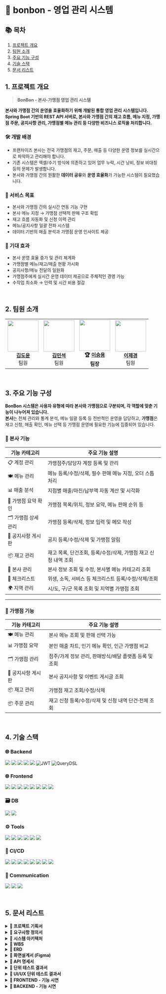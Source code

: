 # 📄 bonbon - 영업 관리 시스템

## 📚 목차

1. [프로젝트 개요](#1-프로젝트-개요)  
2. [팀원 소개](#2-팀원-소개)  
3. [주요 기능 구성](#3-주요-기능-구성)  
4. [기술 스택](#4-기술-스택)  
5. [문서 리스트](#5-문서-리스트)  

## 1. 프로젝트 개요
> **BonBon - 본사-가맹점 영업 관리 시스템** 

**본사와 가맹점 간의 운영을 효율화하기 위해 개발된 통합 영업 관리 시스템입니다.**  
**Spring Boot 기반의 REST API 서버로, 본사와 가맹점 간의 재고 흐름, 메뉴 지정, 가맹점 주문, 공지사항 관리, 가맹점별 메뉴 관리 등 다양한 비즈니스 로직을 처리합니다.**

### 🛠 개발 배경
- 프랜차이즈 본사는 전국 가맹점의 재고, 주문, 매출 등 다양한 운영 정보를 실시간으로 파악하고 관리해야 합니다.
- 기존 시스템은 엑셀/수기 방식에 의존하고 있어 업무 누락, 시간 낭비, 정보 비대칭 등의 문제가 발생합니다.
- 본사와 가맹점 간의 원활한 **데이터 공유**와 **운영 효율화**가 가능한 시스템이 필요했습니다.

### 🎯 서비스 목표
- 본사와 가맹점 간의 실시간 연동 기능 구현
- 본사 메뉴 지정 → 가맹점 선택적 판매 구조 확립
- 재고 흐름 자동화 및 신청 이력 관리
- 메뉴/공지사항 일괄 전파 시스템
- 데이터 기반의 매출 분석과 가맹점 운영 인사이트 제공

### 🚀 기대 효과
- 본사 운영 효율 증가 및 관리 체계화
- 가맹점별 메뉴/재고/매출 현황 가시화
- 공지사항/메뉴 전달의 일원화
- 가맹점주에게 실시간 운영 데이터 제공으로 주체적인 경영 가능
- 수작업 최소화 → 인력 및 시간 비용 절감

<br>

## 2. 팀원 소개

<div align="center">

<table>
  <tr>
    <td align="center">
      <img src="https://github.com/user-attachments/assets/9e6b2726-8b4d-4077-8980-6a49cb7b7125" width="100"  height="100"><br>
      <b><a href="https://github.com/kimdoyun0806">김도윤</a></b><br>팀원
    </td>
     <td align="center">
      <img src="https://github.com/user-attachments/assets/6835cd71-cc90-41ed-ae2d-f8064b82b3a2" width="100"  height="100"><br>
      <b><a href="https://github.com/mlnstone">김민석</a></b><br>팀원
    </td>
    <td align="center">
      <img src="https://github.com/user-attachments/assets/225eeac9-508b-443a-b6f5-f3128892e9d8" width="100" height="100"><br>
      <b>🏆 <a href="https://github.com/namoo36">이승용</a></b><br><b>팀장</b>
    </td>
    <td align="center">
      <img src="https://github.com/user-attachments/assets/74ac18a5-b79a-47b1-8b3a-e22f1dbc886c" width="100"  height="100"><br>
      <b><a href="https://github.com/jelee55">이제경</a></b><br>팀원
    </td>
  </tr>
</table>

</div>

<br>

## 3. 주요 기능 구성

**BonBon 시스템은 사용자 유형에 따라 본사와 가맹점으로 구분되며, 각 역할에 맞춘 기능이 나누어져 있습니다.** <br>
**본사**는 전체 관리와 통계 분석, 메뉴 일괄 등록 등 전반적인 운영을 담당하고, **가맹점**은 재고 신청, 매출 확인, 메뉴 선택 등 가맹점 운영에 필요한 기능에 집중되어 있습니다.

### 🏢 본사 기능

| 기능 카테고리       | 주요 기능 설명                                                                 |
|--------------------|---------------------------------------------------------------------------------|
| 📋 계정 관리        | 가맹점주/담당자 계정 등록 및 관리                                                |
| 🍽️ 메뉴 관리        | 메뉴 등록/수정/삭제, 필수 판매 메뉴 지정, 오더 스톱 처리                          |
| 📊 매출 분석        | 지점별 매출/마진/납부액 자동 계산 및 시각화                                       |
| 🧭 가맹점 요약 확인   | 가맹점 목록/위치, 정보 요약, 메뉴 판매 순위 등                                     |
| 🗂️ 가맹점 상세 관리  | 가맹점 등록/삭제, 정보 입력 및 메모 작성                                           |
| 📢 공지사항 게시판   | 공지 등록/수정/삭제 및 가맹점 알림                                               |
| 📦 재고 관리        | 재고 목록, 단건조회, 등록/수정/삭제, 가맹점 재고 신청 내역 조회                    |
| 🏢 본사 관리        | 본사 정보 조회 및 수정, 본사별 메뉴 카테고리 조회                                  |
| 🧾 체크리스트        | 위생, 소독, 서비스 등 체크리스트 등록/수정/삭제/조회                              |
| 🌍 지역 관리        | 시/도, 구/군 목록 조회 및 지역별 가맹점 조회                                       |

---

### 🏪 가맹점 기능
  
| 기능 카테고리       | 주요 기능 설명                                                                 |
|--------------------|---------------------------------------------------------------------------------|
| 🍽️ 메뉴 관리        | 본사 메뉴 조회 및 판매 선택 가능                                                |
| 📊 가맹점 요약       | 본인 매출 차트, 인기 메뉴 확인, 인근 가맹점 비교                                  |
| 🗂️ 가맹점 관리       | 점주/가게 정보 관리, 판매방식/배달 플랫폼 등록 및 조회                           |
| 📢 공지사항 게시판   | 본사 공지사항 및 이벤트 게시글 조회                                              |
| 📦 재고 관리        | 가맹점 재고 조회/수정/삭제                                                      |
| 📦 주문 관리        | 재고 신청 등록/수정/삭제 및 신청 내역 단건·전체 조회                             |

<br>

## 4. 기술 스택
### 🌐 Backend
<img src="https://img.shields.io/badge/java-007396?style=for-the-badge&logo=java&logoColor=white"> <img src="https://img.shields.io/badge/spring-6DB33F?style=for-the-badge&logo=spring&logoColor=white">
<img src="https://img.shields.io/badge/springboot-6DB33F?style=for-the-badge&logo=springboot&logoColor=white">
<img src="https://img.shields.io/badge/Spring%20Data%20JPA-%236DB33F?style=for-the-badge&logo=spring&logoColor=white">
<img src="https://img.shields.io/badge/Spring%20Security-6DB33F?style=for-the-badge&logo=Spring%20Security&logoColor=white"> ![JWT](https://img.shields.io/badge/JWT-000000?style=for-the-badge&logo=jsonwebtokens&logoColor=white) ![QueryDSL](https://img.shields.io/badge/QueryDSL-005571?style=for-the-badge&logo=hibernate&logoColor=white)

### 🌐 Frontend
<img src="https://img.shields.io/badge/css3-1572B6?style=for-the-badge&logo=css3&logoColor=white"> <img src="https://img.shields.io/badge/vuetify-1867C0?style=for-the-badge&logo=vuetify&logoColor=white"> <img src="https://img.shields.io/badge/chart.js-FF6384?style=for-the-badge&logo=chartdotjs&logoColor=white"> <img src="https://img.shields.io/badge/html5-E34F26?style=for-the-badge&logo=html5&logoColor=white"> <img src="https://img.shields.io/badge/javascript-F7DF1E?style=for-the-badge&logo=JavaScript&logoColor=white"> <img src="https://img.shields.io/badge/Axios-5A29E4?style=for-the-badge&logo=Axios&logoColor=white"> <img src="https://img.shields.io/badge/vue.js-4FC08D?style=for-the-badge&logo=Vue.js&logoColor=white"> <img src="https://img.shields.io/badge/bootstrap-7952B3?style=for-the-badge&logo=bootstrap&logoColor=white">

### 🗃️ DB
<img src="https://img.shields.io/badge/mariaDB-003545?style=for-the-badge&logo=mariaDB&logoColor=white"> <img src="https://img.shields.io/badge/Redis-DC382D?style=for-the-badge&logo=Redis&logoColor=white"> 

### ⚙️ Tools
<img src="https://img.shields.io/badge/Git-F05032?style=for-the-badge&logo=Git&logoColor=white"> <img src="https://img.shields.io/badge/github-181717?style=for-the-badge&logo=github&logoColor=white"> <img src="https://img.shields.io/badge/Figma-9C29B1?style=for-the-badge&logo=Figma&logoColor=white"> <img src="https://img.shields.io/badge/Postman-FF6C37?style=for-the-badge&logo=Postman&logoColor=white"> <img src="https://img.shields.io/badge/Swagger-85EA2D?style=for-the-badge&logo=Swagger&logoColor=white"> <img src="https://img.shields.io/badge/erdCloud-0097A7?style=for-the-badge&logo=erdCloud&logoColor=white">

### 🚀 CI/CD
<img src="https://img.shields.io/badge/AWS EC2-232F3E?style=for-the-badge&logo=amazonaws&logoColor=white"> <img src="https://img.shields.io/badge/Docker-2496ED?style=for-the-badge&logo=Docker&logoColor=white"> <img src="https://img.shields.io/badge/DockerHub-2496ED?style=for-the-badge&logo=docker&logoColor=white"> <img src="https://img.shields.io/badge/Kubernetes-326CE5?style=for-the-badge&logo=Kubernetes&logoColor=white"> <img src="https://img.shields.io/badge/ArgoCD-F5503C?style=for-the-badge&logo=argo&logoColor=white"> <img src="https://img.shields.io/badge/Route53-8C4FFF?style=for-the-badge&logo=amazonroute53&logoColor=white"> <img src="https://img.shields.io/badge/S3-569A31?style=for-the-badge&logo=amazons3&logoColor=white"> <img src="https://img.shields.io/badge/ELB-8C4FFF?style=for-the-badge&logo=awselasticloadbalancing&logoColor=white">

### 💬 Communication
<img src="https://img.shields.io/badge/Jira-0052CC?style=for-the-badge&logo=Jira&logoColor=white"> <img src="https://img.shields.io/badge/Discord-7289DA?style=for-the-badge&logo=Discord&logoColor=white"> <img src="https://img.shields.io/badge/Notion-000000?style=for-the-badge&logo=Notion&logoColor=white">

<br>


## 5. 문서 리스트

<details>
<summary><strong>📌 프로젝트 기획서</strong></summary>

- 링크: [프로젝트 기획서](https://docs.google.com/document/d/1WR15hpaJhKwKJS-IyoIicgbIqbv5x12jx_sFvAZhgKI/edit?usp=sharing)

</details>

<details>
<summary><strong>📌 요구사항 정의서</strong></summary>

- 링크: [요구사항 정의서](https://docs.google.com/spreadsheets/d/1DiH1bHHJueDsMxrl0_vGZ8jhjAMejhCEK-gJhL4AF-4/edit?gid=1152197925#gid=1152197925)

</details>

<details>
<summary><strong>📌 시스템 아키텍처</strong></summary>

![Image](https://github.com/user-attachments/assets/eb46fcf7-f32c-4a81-92bf-62812368c142)

</details>

<details>
<summary><strong>📌 WBS</strong></summary>

- 링크: [WBS](https://docs.google.com/spreadsheets/d/1DiH1bHHJueDsMxrl0_vGZ8jhjAMejhCEK-gJhL4AF-4/edit?gid=0#gid=0)

</details>

<details>
<summary><strong>📌 ERD</strong></summary>

- 링크 : [ERD](https://www.erdcloud.com/d/58wZNJdygPpztALBK)
![ERD - bonbonCafe](https://github.com/user-attachments/assets/616a765a-0b08-470e-9cc9-f4404c1139ba)

</details>

<details>
<summary><strong>📌 화면설계서 (Figma)</strong></summary>

- 링크: [화면설계서(Figma)](https://www.figma.com/design/mpyMKrXy8SDofcHFK5FtMN/beyond-3team-fin?node-id=0-1&p=f&t=SriIXOUKBkT1eIof-0)

</details>

<details>
<summary><strong>📌 API 명세서 </strong></summary>

- 링크: [API 명세서](https://www.notion.so/playdatacademy/API-1d6d943bcac28104835dd13b87578046?pvs=4)

</details>

<details>
<summary><strong>📌 단위 테스트 결과서</strong></summary>

- 링크: [단위 테스트 결과서](https://docs.google.com/spreadsheets/d/1DiH1bHHJueDsMxrl0_vGZ8jhjAMejhCEK-gJhL4AF-4/edit?gid=417184159#gid=417184159)

</details>

<details>
<summary><strong>📌 UI/UX 단위 테스트 결과서</strong></summary>

- 링크: [UI/UX 단위 테스트 결과서](https://docs.google.com/spreadsheets/d/1DiH1bHHJueDsMxrl0_vGZ8jhjAMejhCEK-gJhL4AF-4/edit?gid=1228868911#gid=1228868911)

</details>

<details>
<summary><strong>📌 FRONTEND - 기능 시연</strong></summary>

<details>
<summary>메인 화면</summary>
<ul>
  <li>메인 화면 <img src="https://github.com/user-attachments/assets/22f59baf-ef27-4377-b451-b488ee36b9fe" /></li>
</ul>
</details>

<details>
<summary>가맹점</summary>
<ul>
  <li>가맹점 조회 <img src="https://github.com/user-attachments/assets/372c0a22-3381-428e-97d6-5097fc5e9772" /></li>
  <li>가맹점 수정 <img src="https://github.com/user-attachments/assets/b518b62d-8b1e-493c-9d92-38f253eb52d8" /></li>
  <li>가맹점 삭제 <img src="https://github.com/user-attachments/assets/ff2c98ab-bf3b-4b6f-8b39-0cd57dd84915" /></li>
  <li>가맹점 등록 <img src="https://github.com/user-attachments/assets/0c422ba3-eabe-4284-95f2-3bdf11633aa7" /></li>
</ul>
</details>

<details>
<summary>지도</summary>
<ul>
  <li>지도로 가맹점 위치 및 요약 정보 확인 <img src="https://github.com/user-attachments/assets/9d6992ff-e04d-420b-9f7c-be424157defe" /></li>

</ul>
</details>

<details>
<summary>챗봇</summary>
<ul>
  <li>챗봇 매출 및 메뉴 판매량 분석 기능 <img src="https://github.com/user-attachments/assets/badccb8c-c8a8-445c-b638-f7f934e63d8c" /></li>
</ul>
</details>

<details>
<summary>가맹점 메뉴</summary>
<ul>
  <li>가맹점 전용 메뉴 추가, 조회 <img src="https://github.com/user-attachments/assets/9fa01b54-1b91-49ff-b866-68cd4c14d808" /></li>
  <li>가맹점 전용 메뉴 삭제 <img src="https://github.com/user-attachments/assets/1143ba36-879f-4c17-8e3b-1e6236f75951"/></li>
</ul>
</details>

<details>
<summary>재고</summary>
<ul>
  <li>가맹점 재고 주문 및 조회, 본사 주문 처리 <img src="https://github.com/user-attachments/assets/672c15fa-ed4f-4474-bc01-d2d4965f490d" /></li>
  <li>본사 재고 등록<img src="https://github.com/user-attachments/assets/9df1248f-6a0d-4b06-bf34-f5e7043abd83" /></li>
  <li>본사 재고 삭제<img src="https://github.com/user-attachments/assets/c72a9cdc-5b86-41bd-8d1f-ecb24ecf7eac" /></li>
</ul>
</details>

<details>
<summary>게시판</summary>
<ul>
  <li>게시글 등록, 수정, 삭제 <img src="https://github.com/user-attachments/assets/d95e03e3-20ae-4fcf-8b93-57c095f01489" /></li>
  <li>문자 일괄 전송 <img src="https://github.com/user-attachments/assets/7c784913-b19b-4b4a-8efb-b4bf1f3e7622" /></li>
</ul>
</details>
<details>
<summary>매출</summary>
<ul>
  <li>가맹점 매출 분석 페이지 <img src="https://github.com/user-attachments/assets/3ec9b535-74ac-4525-9c0e-d7f1d25f425d" /></li>
  <li>지역별 매출 순위 페이지 <img src="https://github.com/user-attachments/assets/9e36a632-ab97-4f93-9588-fc8dd0e9ad88" /></li>
  <li>pdf 다운로드 <img src="https://github.com/user-attachments/assets/fa048233-6afa-4a94-8598-f87c7c435c49" /></li>
</ul>
</details>

<details>
<summary>메뉴</summary>
<ul>
  <li>메뉴 등록 <img src="https://github.com/user-attachments/assets/4ec94851-8e31-4235-bb08-6b8ab9a76cb7" /></li>
  <li>메뉴 조회, 수정, 판매중인 가맹점 조회 <img src="https://github.com/user-attachments/assets/bd02f042-b2a1-406c-a6a7-27bfdd141640" /></li>
  <li>메뉴 삭제 <img src="https://github.com/user-attachments/assets/0034f171-e940-436e-bd89-75ea5a5c5acd" /></li>
  <li>카테고리별 메뉴 조회 <img src="https://github.com/user-attachments/assets/af65c697-8bf1-455a-924a-c9b61fa86862" /></li>

</ul>
</details>

<details>
<summary>본사</summary>
<ul>
  <li>본사 정보 조회, 수정 <img src="https://github.com/user-attachments/assets/5bce534a-b048-4815-b5c8-6d8d8ed88904" /></li>
</ul>
</details>

</details>

<!-- ------------- -->

<details>
<summary><strong>📌 BACKEND - 기능 시연</strong></summary>
<details>
<summary>가맹점</summary>
<ul>
  <li>가맹점 수정 
  
  
  </li>
  <li>가맹점 등록 
    
  
  </li>
  <li>가맹점 삭제 
    
  
  </li>
  <li>전체 가맹점 위치 조회 
    
  
  </li>
  <li>가맹점 요약 조회 
    
  
  </li>
  <li>특정 가맹점 조회 
    
  
  </li>  
  <li>가맹점 전체 조회
   
  
  </li>
</ul>
</details>

<details>
<summary>가맹점 메뉴</summary>
<ul>
  <li>가맹점 메뉴 등록 
    <img width="1342" alt="image" src="https://github.com/user-attachments/assets/040fe9f4-88d2-40fb-b647-b4d37be27a26" />
    <img width="1307" alt="image" src="https://github.com/user-attachments/assets/a45572d7-4368-4f5e-806b-d61aa5a38974" />
  </li>
  <li>가맹점 메뉴 삭제 
    <img src="https://github.com/user-attachments/assets/65911ea5-a89a-4148-ab4e-0363ea78fdfc" />
    <img src="https://github.com/user-attachments/assets/7bb3ff4b-1d44-4b97-b1f5-f5bb1cfdf023" />
  </li>
  <li>카테고리별 가맹점 메뉴 조회 
    <img width="1330" alt="image" src="https://github.com/user-attachments/assets/7a4cf8b0-43d8-43be-8395-74397b1fe058" />
    <img width="1290" alt="image" src="https://github.com/user-attachments/assets/beb1904a-b0a2-4226-a41f-2b3e8b4f3229" />
  </li>
  <li>특정 가맹점 메뉴 조회(본사 전용) 
    <img width="1321" alt="image" src="https://github.com/user-attachments/assets/b118a52e-35a4-4dca-92ca-f4f0c24db928" />
    <img width="1266" alt="image" src="https://github.com/user-attachments/assets/e91b093b-098b-425c-a632-16ca344b01bd" />
  </li>
  <li>가맹점 메뉴 단건 조회 
    <img width="1329" alt="image" src="https://github.com/user-attachments/assets/79b7f801-b27f-46e6-9ea6-d9a863a3fddd" />
    <img width="1321" alt="image" src="https://github.com/user-attachments/assets/78b1980a-0f4d-448c-9b78-723139a40049" />
  </li>
  <li>본인 가맹점의 메뉴 전체 조회 
    <img src="https://github.com/user-attachments/assets/79b81e91-b34b-4795-adcc-08a6a150bce3" />
    <img width="1068" alt="image" src="https://github.com/user-attachments/assets/124dcd96-6c2d-4513-89cc-f40f778029ac" />
  </li>
</ul>
</details>

<details>
<summary>가맹점 재고</summary>
<ul>
  <li>가맹점 재고 단건 조회 
    <img width="1335" alt="image" src="https://github.com/user-attachments/assets/461f4758-6b87-446e-a572-d96e5acddabf" />
    <img width="1307" alt="image" src="https://github.com/user-attachments/assets/ff0b94d7-53aa-4ff5-b042-3289dcecc7fc" />
  </li>
  <li>가맹점 재고 전체 조회 
    <img width="1334" alt="image" src="https://github.com/user-attachments/assets/902a9654-3fba-4f59-8365-0d88f3bcdd34" />
    <img width="1321" alt="image" src="https://github.com/user-attachments/assets/84922525-73bf-44ae-b36c-8baaeb1efdd4" />
  </li>
</ul>
</details>

<details>
<summary>가맹점 주문 내역</summary>
<ul>
  <li>재고 신청 내역 단건 조회 
    <img width="1328" alt="image" src="https://github.com/user-attachments/assets/670496c0-02f4-4b77-9d03-999b27285cc2" />
    <img width="1325" alt="image" src="https://github.com/user-attachments/assets/ba8b19f8-aa41-42e8-9d21-923874e9cc20" />
  </li>
  <li>가맹점 재고 신청 내역 전체 조회 (가맹점용)
    <img width="1328" alt="image" src="https://github.com/user-attachments/assets/465016fb-c5ad-465b-91b8-eee996cc7718" />
    <img width="1324" alt="image" src="https://github.com/user-attachments/assets/1bac4ada-b06b-4044-b775-90837e7b815a" />
  </li>
  <li>가맹점 재고 신청 내역 전체 조회 (본사용) 
    <img width="1345" alt="image" src="https://github.com/user-attachments/assets/b7cb64c6-087b-4853-ab1d-23eb89a6a206" />
    <img width="1287" alt="image" src="https://github.com/user-attachments/assets/ccb57e59-674d-4e8d-bb57-e734b160dc89" />
  </li>
  <li>재고 신청 삭제
    <img width="1320" alt="image" src="https://github.com/user-attachments/assets/cd18779f-e364-45d9-b011-27abaccd29d6" />
  </li>
  <li>재고 신청 수정 
    <img width="1334" alt="image" src="https://github.com/user-attachments/assets/de949741-0758-4d26-a34b-9347ba3b6e2a" />
    <img width="1327" alt="image" src="https://github.com/user-attachments/assets/b65e3f01-830c-4361-8a4a-5ea67998cfcf" />
  </li>
  <li>재고 신청 
    <img width="1349" alt="image" src="https://github.com/user-attachments/assets/e8bde47a-f524-4f82-9f07-d0437c58eaf4" />
    <img width="1328" alt="image" src="https://github.com/user-attachments/assets/31236694-50be-4a9c-b96c-cf33687ffd6c" />
  </li>
</ul>
</details>

<details>
<summary>게시판</summary>
<ul>
  <li>게시글 등록 
    <img width="1330" alt="image" src="https://github.com/user-attachments/assets/0bbabe08-bb01-46aa-bb87-c287c54d376a" />
    <img width="1305" alt="image" src="https://github.com/user-attachments/assets/ecc994ab-5eb0-47d9-9cd2-e84f6096a765" />
  </li>
  <li>게시글 전체 조회 
    <img width="1340" alt="image" src="https://github.com/user-attachments/assets/b374f0b5-2d87-4d46-8eef-6b2b648bc4ed" />
    <img width="1288" alt="image" src="https://github.com/user-attachments/assets/92d9727e-9792-4f68-b0a0-52e78d5975bf" />
  </li>
  <li>게시글 단건 조회 
    <img width="1325" alt="image" src="https://github.com/user-attachments/assets/549441c5-3d14-4389-b3c1-c21089ee59aa" />
    <img width="1341" alt="image" src="https://github.com/user-attachments/assets/9c77a617-56ad-4dd7-9ac5-f801b8592e55" />
  </li>
  <li>게시글 수정 
    <img width="1328" alt="image" src="https://github.com/user-attachments/assets/3098c76d-9f47-47b0-b55a-e66acbbdb8ad" />
    <img width="1297" alt="image" src="https://github.com/user-attachments/assets/1bb966d9-17ab-43c7-a4e9-c0e5f08f042a" />
  </li>
  <li>게시글 삭제 
    <img width="1325" alt="image" src="https://github.com/user-attachments/assets/3dd3593d-fe95-4744-a390-87bdf8ce9790" />
    <img width="1322" alt="image" src="https://github.com/user-attachments/assets/5cd5ad29-77ee-4da6-8e47-db7432fecee9" />
  </li>
  <li>문자 일괄 전송 
    <img width="1332" alt="image" src="https://github.com/user-attachments/assets/b53d1e1c-bdc1-4a46-9627-225b986ecfaf" />
    <img width="1306" alt="image" src="https://github.com/user-attachments/assets/4af67bec-edc6-4a08-9cba-e001895c633d" />
    <img width="1306" alt="image" src="https://github.com/user-attachments/assets/0222c9eb-0de8-4dd5-beac-91d53e3b6580" />

  </li>
  
</ul>
</details>

<details>
<summary>매출</summary>
<ul>
  <li>전체 가맹점 기간 매출 조회
  
  
  </li>
  <li>전체 가맹점 매출 순위 조회 
  
  
  </li>
  <li>전체 가맹점 메뉴 판매 순위 조회 
  
  
  </li>
  <li>전체 가맹점 예상 매출 조회 
  
  
  </li>
  <li>가맹점 기간별 예상 매출 조회 
  
  
  </li>
  <li>가맹점 기간별 매출 조회 
  
  
  </li>
  <li>가맹점 메뉴별 판매 순위 조회 
  
  
  </li>
  <li>지역별 매출 순위 조회 
  
  
  </li>
  <li>가맹점 일 매출 조회 
  
  
  </li>
</ul>
</details>

<details>
<summary>메뉴</summary>
<ul>
  <li>메뉴 등록 
    <img width="1321" alt="image" src="https://github.com/user-attachments/assets/059ceb0b-25ac-43ca-b353-a79e08f62925" />
    <img width="1303" alt="image" src="https://github.com/user-attachments/assets/e732d541-5b93-4a65-bc41-e15a538582bf" />
  </li>
  <li>메뉴 수정 
    <img width="1342" alt="image" src="https://github.com/user-attachments/assets/5bcde91d-2769-452a-8f8e-36c29727b945" />
    <img width="1327" alt="image" src="https://github.com/user-attachments/assets/8c8ecce2-4c04-4ea7-bf3a-85e2f2fde200" />
  </li>
  <li>카테고리로 메뉴 조회 
    <img width="1343" alt="image" src="https://github.com/user-attachments/assets/877a822c-0938-4354-9bb5-9e14e3a19685" />
    <img width="1283" alt="image" src="https://github.com/user-attachments/assets/2c0d5f99-9c9a-423f-9cc3-7b389f1ba555" />
  </li>
  <li>메뉴 삭제 
    <img width="1334" alt="image" src="https://github.com/user-attachments/assets/678ec452-a313-4d2a-940f-74fd28fb3db3" />
    <img width="1260" alt="image" src="https://github.com/user-attachments/assets/0a383bd7-8b45-4c14-aa6e-003f3658c250" />
  </li>
  <li>메뉴 단일 조회 
    <img width="1335" alt="image" src="https://github.com/user-attachments/assets/f9b4ad70-8a85-4770-9479-d5de21697b73" />
    <img width="1315" alt="image" src="https://github.com/user-attachments/assets/8532696c-b010-48fe-94b0-16bc52320eb0" />
  </li>
  <li>메뉴 전체 조회
    <img width="1337" alt="image" src="https://github.com/user-attachments/assets/c4bd1ad6-e02b-42f6-b4c6-9a0fd49f19a3" />
    <img width="1354" alt="image" src="https://github.com/user-attachments/assets/e7139f52-26f6-442d-9b3d-4492f2631620" />
  </li>
</ul>
</details>

<details>
<summary>본사</summary>
<ul>
  <li>본사 조회
    <img width="1323" alt="image" src="https://github.com/user-attachments/assets/06b343a7-ae7b-4810-b4d2-8e5a54afbee7" />
    <img width="1295" alt="image" src="https://github.com/user-attachments/assets/f7fc0a87-c968-4269-a5e5-fce93efd8126" />
  </li>
  <li>본사 정보 수정
    <img width="1339" alt="image" src="https://github.com/user-attachments/assets/e1809bf5-21b4-4223-b942-3bf7068d1845" />
    <img width="1318" alt="image" src="https://github.com/user-attachments/assets/d4a36648-02e3-4b7e-911c-b001a71f3da0" />
  </li>
</ul>
</details>

<details>
<summary>본사 재고</summary>
<ul>
  <li>본사의 재료 목록 조회
    <img width="1337" alt="image" src="https://github.com/user-attachments/assets/81d0a9a1-f5e0-43f6-93b0-b687cf0f6450" />
    <img width="1328" alt="image" src="https://github.com/user-attachments/assets/200f6f2d-b122-4a26-ac41-f2fa858fd941" />
  </li>
  <li>본사 재고 등록 
    <img width="1326" alt="image" src="https://github.com/user-attachments/assets/8d451b05-d2cd-4020-9a19-bd17c4da5fa1" />
    <img width="1308" alt="image" src="https://github.com/user-attachments/assets/847d27d1-df9e-4cfe-a9e0-389609a4c513" />
  </li>
  <li>본사 재고 수정
    <img width="1306" alt="image" src="https://github.com/user-attachments/assets/035fb225-eaf5-4c9b-b89a-ad876a8e826f" />
    <img width="1325" alt="image" src="https://github.com/user-attachments/assets/8c5c2ffd-2f09-424d-b13c-235c6999fbaa" />
  </li>
  <li>본사 재고 삭제
    <img width="1342" alt="image" src="https://github.com/user-attachments/assets/45f2d9f9-a588-485e-913d-d5b1f2748c69" />
    <img width="1319" alt="image" src="https://github.com/user-attachments/assets/53e1f84a-4393-4131-b5c5-b0d9a38fd71d" />
  </li>
  <li>본사 재고 전체 조회 
    <img width="1324" alt="image" src="https://github.com/user-attachments/assets/4774fae9-195b-488b-8660-a8990b91ce66" />
    <img width="1308" alt="image" src="https://github.com/user-attachments/assets/31f7978d-5870-4584-afe6-bc2ee60a9dc9" />
  </li>
  <li>본사 재고 단건 조회 
    <img width="1316" alt="image" src="https://github.com/user-attachments/assets/f12e2c32-575c-4ca0-b1be-9d48a8a103fe" />
    <img width="1299" alt="image" src="https://github.com/user-attachments/assets/052608a9-64d8-4c78-a197-975df458e174" />
  </li>
</ul>
</details>

<details>
<summary>재료</summary>
<ul>
  <li>재료 전체 조회 
    <img width="1310" alt="image" src="https://github.com/user-attachments/assets/9cd2f7b6-f0d9-4ae4-ae1e-47559701fb0d" />
    <img width="1316" alt="image" src="https://github.com/user-attachments/assets/81034ad0-7080-4389-81ef-e7637da84db7" />
  </li>
</ul>
</details>

<details>
<summary>지역</summary>
<ul>
  <li>구/군 목록 조회
  
  
  </li>
  <li>시/도 목록 조회 
  
  
  </li>
  <li>지역별 가맹점 조회 
  
  
  </li>
</ul>
</details>

<details>
<summary>카테고리</summary>
<ul>
  <li>카테고리 전체 조회 
    <img width="1332" alt="image" src="https://github.com/user-attachments/assets/c917e280-5008-4b4f-90e7-811e4a8041fe" />
    <img width="1295" alt="image" src="https://github.com/user-attachments/assets/7ae88b1f-3a14-4dc0-8ea8-b96b9bc2573c" />
  </li>
  <li>카테고리의 메뉴 전체 조회 
    <img width="1324" alt="image" src="https://github.com/user-attachments/assets/a1ae6587-3691-4199-a0aa-797104c8bc04" />
    <img width="1318" alt="image" src="https://github.com/user-attachments/assets/eb40c785-7796-4837-b60a-1c4749201fc9" />
  </li>
</ul>
</details>

<details>
<summary>회원</summary>
<ul>
  <li>가맹점주 계정 목록 확인
  
  
  </li>
  <li>본사 등록 계정 수정 
  
  
  </li>
  <li>가맹점 담당자 계정 목록 확인 
  
  
  </li>
  <li>본사 가맹점주 계정 등록
  
  
  </li>
  <li>본사 등록 계정 조회
  
  
  </li>
  <li>본사 생성 계정 전체 조회
  
  
  </li>
  <li>개인 계정 비밀번호 변경 
  
  
  </li>
  <li>개인 계정 정보 변경
  
  
  </li>
  <li>개인 계정 조회
  
  
  </li>
  <li>본사 가맹점 담당자 계정 등록
  
  
  </li>
  <li>AccessToken 재발급
  
  
  </li>
  <li>로그아웃
  
  
  </li>
  <li>로그인
    <img width="1339" alt="image" src="https://github.com/user-attachments/assets/00884264-d258-48b2-9516-69c7060d600d" />
    <img width="1303" alt="image" src="https://github.com/user-attachments/assets/fa289af6-d953-4817-a8fa-688c826aa602" />  
  </li>
  <li>본사 등록 계정 삭제 
    
  
  </li>
</ul>
</details>
